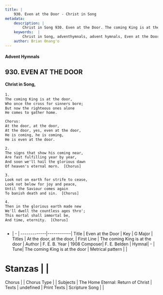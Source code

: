 ```yaml
---
title: |
    930. Even at the Door - Christ in Song
metadata:
    description: |
        Christ in Song 930. Even at the Door. The coming King is at the door, Who once the cross for sinners bore; But now the righteous ones alone He comes to gather home. Chorus: At the door, at the door, At the door, yes, even at the door, He is coming, he is coming, He is even at the door.
    keywords:  |
        Christ in Song, adventhymnals, advent hymnals, Even at the Door, The coming King is at the door. At the door, at the door,
    author: Brian Onang'o
---
```


#### Advent Hymnals
## 930. EVEN AT THE DOOR
####  Christ in Song,

```txt
1.
The coming King is at the door,
Who once the cross for sinners bore;
But now the righteous ones alone
He comes to gather home.

Chorus:
At the door, at the door,
At the door, yes, even at the door,
He is coming, he is coming,
He is even at the door.

2.
The signs that show his coming near,
Are fast fulfilling year by year,
And soon we'll hail the glorious dawn
Of heaven's eternal morn.  [Chorus]

3.
Look not on earth for strife to cease,
Look not below for joy and peace,
Until the Saviour comes again
To banish death and sin.  [Chorus]

4.
Then in the glorious earth made new
We'll dwell the countless ages thro';
This mortal shall immortal be,
And time, eternity.  [Chorus]



```

- |   -  |
-------------|------------|
Title | Even at the Door |
Key | G Major |
Titles | At the door, at the door, |
First Line | The coming King is at the door |
Author | F. E. B.
Year | 1908
Composer| F. E. Belden |
Hymnal|  - |
Tune| The coming King is at the door |
Metrical pattern | |
# Stanzas |  |
Chorus |  |
Chorus Type |  |
Subjects | The Home Eternal: Return of Christ |
Texts | undefined |
Print Texts | 
Scripture Song |  |
    
